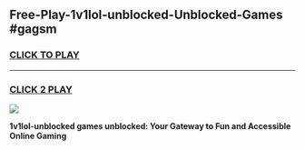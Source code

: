 
## Free-Play-1v1lol-unblocked-Unblocked-Games #gagsm
<h3>
<a href="https://news.freeplayer.one?title=1v1lol-unblocked&ref=8M">CLICK TO PLAY</a></h3>
<hr>

<h3>
<a href="https://news.freeplayer.one?title=1v1lol-unblocked&ref=8M">CLICK 2 PLAY</a>
  
</h3>

<a href="https://news.freeplayer.one?title=1v1lol-unblocked&ref=8M"><img src="https://clearcache.store/games.png"></a>


**1v1lol-unblocked games unblocked: Your Gateway to Fun and Accessible Online Gaming**
